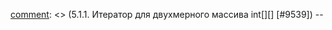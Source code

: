 [comment]: <> (Init maven)

[comment]: <> (1&#41;)

[comment]: <> (Подготовка окружения для второго уровня.)

[comment]: <> (Создание репозитория job4j_design.)

[comment]: <> (Настройка проекта.)

[comment]: <> (1. Добавляем базовые свойства проекта и меняем group id на ru.job4j.)

[comment]: <> (2. Добавляем зависимости для тестов)

[comment]: <> (3. Добавляем плагины Checkstyle и JaCoCo.)

[comment]: <> (    Джуниор.Уроки.Итераторы)

[comment]: <> (1.Что такое итератор. [#4951] ---)

[comment]: <> (5.1.1. Итератор для двухмерного массива int[][] [#9539]) --
